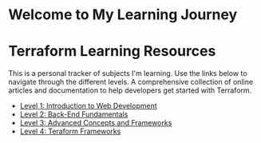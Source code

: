 # Welcome to My Learning Journey
# Terraform Learning Resources

This is a personal tracker of subjects I'm learning. Use the links below to navigate through the different levels.
A comprehensive collection of online articles and documentation to help developers get started with Terraform.

- [Level 1: Introduction to Web Development](./l1/README.md)
- [Level 2: Back-End Fundamentals](./l2/README.md)
- [Level 3: Advanced Concepts and Frameworks](./l3/README.md)
- [Level 4: Teraform Frameworks](./teraform/README.md)
